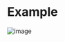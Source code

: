 # Example

![image](https://github.com/bilousd61/Calculator_cpp/assets/124484229/2b87c5e1-613f-48e2-bae6-24809d3182e2)
